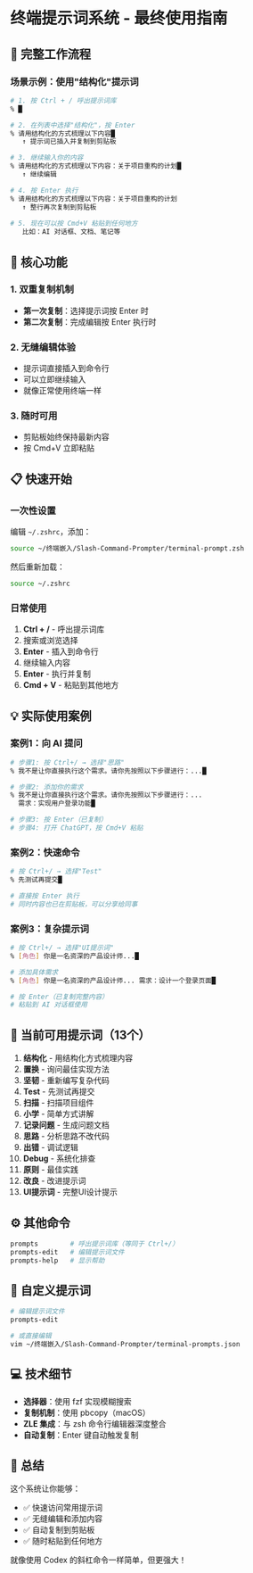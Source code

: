 # 终端提示词系统 - 最终使用指南

## 🎯 完整工作流程

### 场景示例：使用"结构化"提示词

```bash
# 1. 按 Ctrl + / 呼出提示词库
% █

# 2. 在列表中选择"结构化"，按 Enter
% 请用结构化的方式梳理以下内容█
   ↑ 提示词已插入并复制到剪贴板

# 3. 继续输入你的内容
% 请用结构化的方式梳理以下内容：关于项目重构的计划█
   ↑ 继续编辑

# 4. 按 Enter 执行
% 请用结构化的方式梳理以下内容：关于项目重构的计划
   ↑ 整行再次复制到剪贴板
   
# 5. 现在可以按 Cmd+V 粘贴到任何地方
   比如：AI 对话框、文档、笔记等
```

## 🔑 核心功能

### 1. 双重复制机制
- **第一次复制**：选择提示词按 Enter 时
- **第二次复制**：完成编辑按 Enter 执行时

### 2. 无缝编辑体验
- 提示词直接插入到命令行
- 可以立即继续输入
- 就像正常使用终端一样

### 3. 随时可用
- 剪贴板始终保持最新内容
- 按 Cmd+V 立即粘贴

## 📋 快速开始

### 一次性设置

编辑 `~/.zshrc`，添加：
```bash
source ~/终端嵌入/Slash-Command-Prompter/terminal-prompt.zsh
```

然后重新加载：
```bash
source ~/.zshrc
```

### 日常使用

1. **Ctrl + /** - 呼出提示词库
2. 搜索或浏览选择
3. **Enter** - 插入到命令行
4. 继续输入内容
5. **Enter** - 执行并复制
6. **Cmd + V** - 粘贴到其他地方

## 💡 实际使用案例

### 案例1：向 AI 提问

```bash
# 步骤1: 按 Ctrl+/ → 选择"思路"
% 我不是让你直接执行这个需求。请你先按照以下步骤进行：...█

# 步骤2: 添加你的需求
% 我不是让你直接执行这个需求。请你先按照以下步骤进行：...
  需求：实现用户登录功能█

# 步骤3: 按 Enter（已复制）
# 步骤4: 打开 ChatGPT，按 Cmd+V 粘贴
```

### 案例2：快速命令

```bash
# 按 Ctrl+/ → 选择"Test"
% 先测试再提交█

# 直接按 Enter 执行
# 同时内容也已在剪贴板，可以分享给同事
```

### 案例3：复杂提示词

```bash
# 按 Ctrl+/ → 选择"UI提示词"
% [角色] 你是一名资深的产品设计师...█

# 添加具体需求
% [角色] 你是一名资深的产品设计师... 需求：设计一个登录页面█

# 按 Enter（已复制完整内容）
# 粘贴到 AI 对话框使用
```

## 🎨 当前可用提示词（13个）

1. **结构化** - 用结构化方式梳理内容
2. **置换** - 询问最佳实现方法
3. **坚韧** - 重新编写复杂代码
4. **Test** - 先测试再提交
5. **扫描** - 扫描项目组件
6. **小学** - 简单方式讲解
7. **记录问题** - 生成问题文档
8. **思路** - 分析思路不改代码
9. **出错** - 调试逻辑
10. **Debug** - 系统化排查
11. **原则** - 最佳实践
12. **改良** - 改进提示词
13. **UI提示词** - 完整UI设计提示

## ⚙️ 其他命令

```bash
prompts        # 呼出提示词库（等同于 Ctrl+/）
prompts-edit   # 编辑提示词文件
prompts-help   # 显示帮助
```

## 🔧 自定义提示词

```bash
# 编辑提示词文件
prompts-edit

# 或直接编辑
vim ~/终端嵌入/Slash-Command-Prompter/terminal-prompts.json
```

## 💻 技术细节

- **选择器**：使用 fzf 实现模糊搜索
- **复制机制**：使用 pbcopy（macOS）
- **ZLE 集成**：与 zsh 命令行编辑器深度整合
- **自动复制**：Enter 键自动触发复制

## 🎉 总结

这个系统让你能够：
- ✅ 快速访问常用提示词
- ✅ 无缝编辑和添加内容
- ✅ 自动复制到剪贴板
- ✅ 随时粘贴到任何地方

就像使用 Codex 的斜杠命令一样简单，但更强大！

